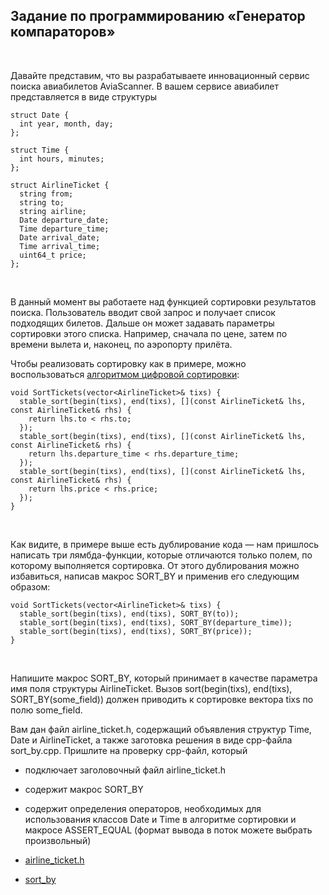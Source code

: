 Задание по программированию «Генератор компараторов»
----------------------------------------------------

 

Давайте представим, что вы разрабатываете инновационный сервис поиска
авиабилетов AviaScanner. В вашем сервисе авиабилет представляется в виде
структуры

~~~~~~~~~~~~~~~~~~~~~~~~~~~~~~~~~~~~~~~~~~~~~~~~~~~~~~~~~~~~~~~~~~~~~~~~~~~~~~~~
struct Date {
  int year, month, day;
};

struct Time {
  int hours, minutes;
};

struct AirlineTicket {
  string from;
  string to;
  string airline;
  Date departure_date;
  Time departure_time;
  Date arrival_date;
  Time arrival_time;
  uint64_t price;
};
~~~~~~~~~~~~~~~~~~~~~~~~~~~~~~~~~~~~~~~~~~~~~~~~~~~~~~~~~~~~~~~~~~~~~~~~~~~~~~~~

 

В данный момент вы работаете над функцией сортировки результатов поиска.
Пользователь вводит свой запрос и получает список подходящих билетов. Дальше он
может задавать параметры сортировки этого списка. Например, сначала по цене,
затем по времени вылета и, наконец, по аэропорту прилёта.

Чтобы реализовать сортировку как в примере, можно воспользоваться [алгоритмом
цифровой
сортировки](http://neerc.ifmo.ru/wiki/index.php?title=%D0%A6%D0%B8%D1%84%D1%80%D0%BE%D0%B2%D0%B0%D1%8F_%D1%81%D0%BE%D1%80%D1%82%D0%B8%D1%80%D0%BE%D0%B2%D0%BA%D0%B0):

~~~~~~~~~~~~~~~~~~~~~~~~~~~~~~~~~~~~~~~~~~~~~~~~~~~~~~~~~~~~~~~~~~~~~~~~~~~~~~~~
void SortTickets(vector<AirlineTicket>& tixs) {
  stable_sort(begin(tixs), end(tixs), [](const AirlineTicket& lhs, const AirlineTicket& rhs) {
    return lhs.to < rhs.to;
  });
  stable_sort(begin(tixs), end(tixs), [](const AirlineTicket& lhs, const AirlineTicket& rhs) {
    return lhs.departure_time < rhs.departure_time;
  });
  stable_sort(begin(tixs), end(tixs), [](const AirlineTicket& lhs, const AirlineTicket& rhs) {
    return lhs.price < rhs.price;
  });
}
~~~~~~~~~~~~~~~~~~~~~~~~~~~~~~~~~~~~~~~~~~~~~~~~~~~~~~~~~~~~~~~~~~~~~~~~~~~~~~~~

 

Как видите, в примере выше есть дублирование кода — нам пришлось написать три
лямбда-функции, которые отличаются только полем, по которому выполняется
сортировка. От этого дублирования можно избавиться, написав макрос SORT_BY и
применив его следующим образом:

~~~~~~~~~~~~~~~~~~~~~~~~~~~~~~~~~~~~~~~~~~~~~~~~~~~~~~~~~~~~~~~~~~~~~~~~~~~~~~~~
void SortTickets(vector<AirlineTicket>& tixs) {
  stable_sort(begin(tixs), end(tixs), SORT_BY(to));
  stable_sort(begin(tixs), end(tixs), SORT_BY(departure_time));
  stable_sort(begin(tixs), end(tixs), SORT_BY(price));
}
~~~~~~~~~~~~~~~~~~~~~~~~~~~~~~~~~~~~~~~~~~~~~~~~~~~~~~~~~~~~~~~~~~~~~~~~~~~~~~~~

 

Напишите макрос SORT_BY, который принимает в качестве параметра имя поля
структуры AirlineTicket. Вызов sort(begin(tixs), end(tixs), SORT_BY(some_field))
должен приводить к сортировке вектора tixs по полю some_field.

Вам дан файл airline_ticket.h, содержащий объявления структур Time, Date и
AirlineTicket, а также заготовка решения в виде cpp-файла sort_by.cpp. Пришлите
на проверку cpp-файл, который

-   подключает заголовочный файл airline_ticket.h

-   содержит макрос SORT_BY

-   содержит определения операторов, необходимых для использования классов Date
    и Time в алгоритме сортировки и макросе ASSERT_EQUAL (формат вывода в поток
    можете выбрать произвольный)

-   [airline_ticket.h](https://stepik.org/media/attachments/lesson/285440/fPFKHWAuEeiEZRKxXgWFpg_7d46e380602e11e88d73c38a9a838951_airline_ticket.h)

-   [sort_by](https://stepik.org/media/attachments/lesson/285440/fPA4gWAuEeiKNQ6MFIim6g_7d4535d0602e11e8a0a4333adb2f82d0_sort_by.cpp)
